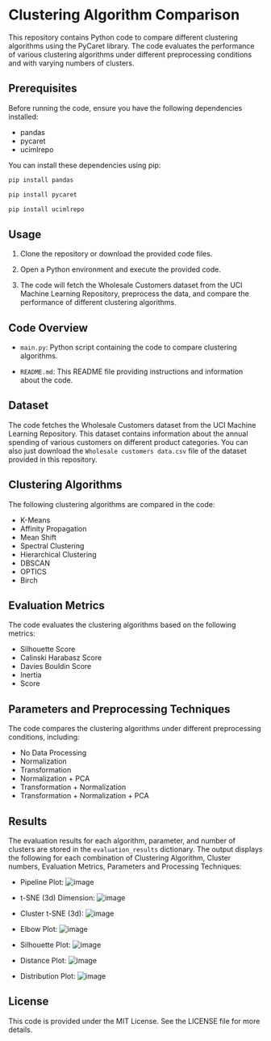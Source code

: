 # Clustering Algorithm Comparison

This repository contains Python code to compare different clustering algorithms using the PyCaret library. The code evaluates the performance of various clustering algorithms under different preprocessing conditions and with varying numbers of clusters.

## Prerequisites

Before running the code, ensure you have the following dependencies installed:

- pandas
- pycaret
- ucimlrepo

You can install these dependencies using pip:

```bash
pip install pandas
```
```bash
pip install pycaret
```
```bash
pip install ucimlrepo
```

## Usage

1. Clone the repository or download the provided code files.

2. Open a Python environment and execute the provided code.

3. The code will fetch the Wholesale Customers dataset from the UCI Machine Learning Repository, preprocess the data, and compare the performance of different clustering algorithms.

## Code Overview

- `main.py`: Python script containing the code to compare clustering algorithms.

- `README.md`: This README file providing instructions and information about the code.

## Dataset

The code fetches the Wholesale Customers dataset from the UCI Machine Learning Repository. This dataset contains information about the annual spending of various customers on different product categories. You can also just download the `Wholesale customers data.csv` file of the dataset provided in this repository. 

## Clustering Algorithms

The following clustering algorithms are compared in the code:

- K-Means
- Affinity Propagation
- Mean Shift
- Spectral Clustering
- Hierarchical Clustering
- DBSCAN
- OPTICS
- Birch

## Evaluation Metrics

The code evaluates the clustering algorithms based on the following metrics:

- Silhouette Score
- Calinski Harabasz Score
- Davies Bouldin Score
- Inertia
- Score

## Parameters and Preprocessing Techniques

The code compares the clustering algorithms under different preprocessing conditions, including:

- No Data Processing
- Normalization
- Transformation
- Normalization + PCA
- Transformation + Normalization
- Transformation + Normalization + PCA

## Results

The evaluation results for each algorithm, parameter, and number of clusters are stored in the `evaluation_results` dictionary. The output displays the following for each combination of Clustering Algorithm, Cluster numbers, Evaluation Metrics, Parameters and Processing Techniques:

- Pipeline Plot:
 ![image](https://github.com/NEMERO21/Clustering-using-Pycaret/assets/97607950/3994963e-43ef-42d0-b12e-2ef515c5656a)

- t-SNE (3d) Dimension:
  ![image](https://github.com/NEMERO21/Clustering-using-Pycaret/assets/97607950/ada0b446-c5b4-4ed2-a90b-9cdf30bdc735)

- Cluster t-SNE (3d):
  ![image](https://github.com/NEMERO21/Clustering-using-Pycaret/assets/97607950/f7ec59d2-cf5d-444d-9f33-de6a2aec45cc)

- Elbow Plot:
  ![image](https://github.com/NEMERO21/Clustering-using-Pycaret/assets/97607950/e2dbccc0-20d7-4c35-9cac-ba20729f8440)

- Silhouette Plot:
  ![image](https://github.com/NEMERO21/Clustering-using-Pycaret/assets/97607950/13d1f52e-d955-4c7b-ae66-14c3a87b245a)

- Distance Plot:
  ![image](https://github.com/NEMERO21/Clustering-using-Pycaret/assets/97607950/4b36e30a-f02c-4b17-b56b-d3ecc48e2ad7)

- Distribution Plot:
  ![image](https://github.com/NEMERO21/Clustering-using-Pycaret/assets/97607950/982aab8c-b63b-4712-aeb4-a996038478c0)


## License

This code is provided under the MIT License. See the LICENSE file for more details.
